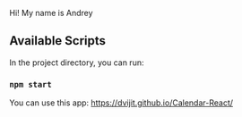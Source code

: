 Hi! My name is Andrey

## Available Scripts

In the project directory, you can run:

### `npm start`

You can use this app: https://dvijit.github.io/Calendar-React/